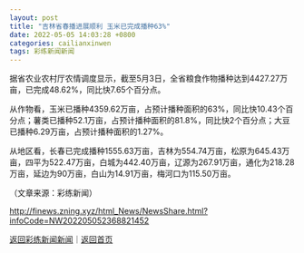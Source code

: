 ```yaml
---
layout: post
title: "吉林省春播进展顺利 玉米已完成播种63%"
date: 2022-05-05 14:03:28 +0800
categories: cailianxinwen
tags: 彩练新闻新闻
---
```

<p>据省农业农村厅农情调度显示，截至5月3日，全省粮食作物播种达到4427.27万亩，已完成48.62%，同比快7.65个百分点。</p><p>从作物看，玉米已播种4359.62万亩，占预计播种面积的63%，同比快10.43个百分点；薯类已播种52.1万亩，占预计播种面积的81.8%，同比快2个百分点；大豆已播种6.29万亩，占预计播种面积的1.27%。</p><p>从地区看，长春已完成播种1555.63万亩，吉林为554.74万亩，松原为645.43万亩，四平为522.47万亩，白城为442.40万亩，辽源为267.91万亩，通化为218.28万亩，延边为90万亩，白山为14.91万亩，梅河口为115.50万亩。</p><p class="em_media">（文章来源：彩练新闻）</p>

<http://finews.zning.xyz/html_News/NewsShare.html?infoCode=NW202205052368821452>

[返回彩练新闻新闻](//finews.withounder.com/category/cailianxinwen.html)｜[返回首页](//finews.withounder.com/)